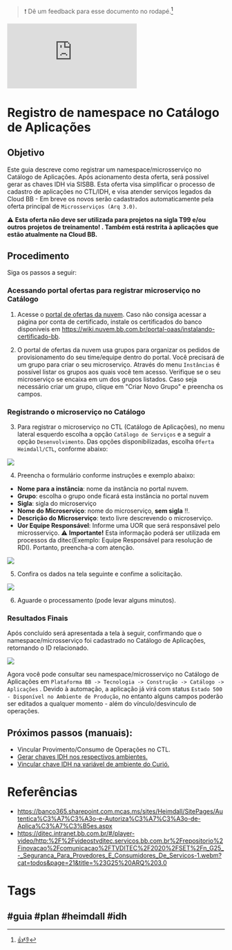 > :exclamation: Dê um feedback para esse documento no rodapé.[^1]

![](https://eni.bb.com.br/eni1/matomo.php?idsite=469&amp;rec=1&amp;url=https://fontes.intranet.bb.com.br/dev/publico/roteiros/-/blob/master/Diataxis/How-To/Plan/CadastroCTL_IDH.md&amp;action_name=Diataxis/How-To/Plan/CadastroCTL_IDH.md)

# Registro de namespace no Catálogo de Aplicações

## Objetivo

Este guia descreve como registrar um namespace/microsserviço no Catálogo de Aplicações. Após acionamento desta oferta, será possível gerar as chaves IDH via SISBB. Esta oferta visa simplificar o processo de cadastro de aplicações no CTL/IDH, e visa atender serviços legados da Cloud BB - Em breve os novos serão cadastrados automaticamente pela oferta principal de `Microsserviços (Arq 3.0)`.

:warning:  **Esta oferta não deve ser utilizada para projetos na sigla T99 e/ou outros projetos de treinamento! . Também está restrita à aplicações que estão atualmente na Cloud BB.**

## Procedimento

Siga os passos a seguir:

### Acessando portal ofertas para registrar microserviço no Catálogo

1. Acesse o [portal de ofertas da nuvem](https://portal.nuvem.bb.com.br/). Caso não consiga acessar a página por conta de certificado, instale os certificados do banco disponíveis em https://wiki.nuvem.bb.com.br/portal-oaas/instalando-certificado-bb.

2. O portal de ofertas da nuvem usa grupos para organizar os pedidos de provisionamento do seu time/equipe dentro do portal. Você precisará de um grupo para criar o seu microserviço. Através do menu `Instâncias` é possível listar os grupos aos quais você tem acesso. Verifique se o seu microserviço se encaixa em um dos grupos listados. Caso seja necessário criar um grupo, clique em "Criar Novo Grupo" e preencha os campos.

### Registrando  o microserviço no Catálogo

3. Para registrar o microserviço no CTL (Catálogo de Aplicações), no menu lateral esquerdo escolha a opção `Catálogo de Serviços` e a seguir a opção `Desenvolvimento`. Das opções disponibilizadas, escolha `Oferta Heimdall/CTL`, conforme abaixo:

  ![ ](./imagens/oferta_heimdall.png)<br>

4. Preencha o formulário conforme instruções e exemplo abaixo:

  * **Nome para a instância**: nome da instância no portal nuvem.
  * **Grupo**: escolha o grupo onde ficará esta instância no portal nuvem
  * **Sigla**: sigla do microserviço
  * **Nome do Microserviço**:  nome do microserviço, **sem sigla** :bangbang:.
  * **Descrição do Microserviço**: texto livre descrevendo o microserviço.
  * **Uor Equipe Responsável**: Informe uma UOR que será responsável pelo microsserviço. :warning: **Importante!** Esta informação poderá ser utilizada em processos da ditec(Exemplo: Equipe Responsável para resolução de RDI). Portanto, preencha-a com atenção.

  ![ ](./imagens/oferta_heimdall2.png)<br>

5. Confira os dados na tela seguinte e confime a solicitação.

  ![ ](./imagens/oferta_heimdall3.png)<br>

6. Aguarde o processamento (pode levar alguns minutos).

### Resultados Finais

Após concluído será apresentada a tela à seguir, confirmando que o namespace/microsserviço foi cadastrado no Catálogo de Aplicações, retornando o ID relacionado.

![ ](./imagens/oferta_heimdall4.png)<br>

Agora você pode consultar seu namespace/microsserviço no Catálogo de Aplicações em `Plataforma BB -> Tecnologia -> Construção -> Catálogo -> Aplicações` . Devido à automação, a aplicação já virá com status `Estado 500 - Disponível no Ambiente de Produção`, no entanto alguns campos poderão ser editados a qualquer momento - além do vínculo/desvinculo de operações.

## Próximos passos (manuais):
  - Vincular Provimento/Consumo de Operações no CTL. 
  - [Gerar chaves IDH nos respectivos ambientes.](https://fontes.intranet.bb.com.br/idh/publico/roteiros/-/wikis/Criando-uma-credencial-para-a-aplica%C3%A7%C3%A3o#criando-credencial-da-aplica%C3%A7%C3%A3o-no-idh)
  - [Vincular chave IDH na variável de ambiente do Curió.](https://fontes.intranet.bb.com.br/idh/publico/roteiros/-/wikis/Configura%C3%A7%C3%A3o-da-credencial-de-aplica%C3%A7%C3%A3o#aplica%C3%A7%C3%A3o-arq-30)


# Referências

- https://banco365.sharepoint.com.mcas.ms/sites/Heimdall/SitePages/Autentica%C3%A7%C3%A3o-e-Autoriza%C3%A7%C3%A3o-de-Aplica%C3%A7%C3%B5es.aspx
- https://ditec.intranet.bb.com.br/#/player-video/http:%2F%2Fvideostvditec.servicos.bb.com.br%2Frepositorio%2Finovacao%2Fcomunicacao%2FTVDITEC%2F2020%2FSET%2Fn_G25_-_Seguranca_Para_Provedores_E_Consumidores_De_Servicos-1.webm?cat=todos&page=21&title=%23G25%20ARQ%203.0


# Tags
#guia #plan #heimdall #idh
---
[^1]: [👍👎](http://feedback.dev.intranet.bb.com.br/?origem=roteiros&url_origem=fontes.intranet.bb.com.br/dev/publico/roteiros/-/blob/master/Diataxis/How-To/Plan/CadastroCTL_IDH.md&internalidade=Diataxis/How-To/Plan/CadastroCTL_IDH)
